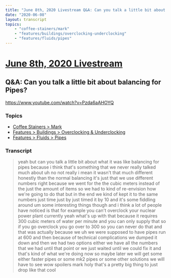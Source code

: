 ```yaml
---
title: "June 8th, 2020 Livestream Q&A: Can you talk a little bit about balancing for Pipes?"
date: "2020-06-08"
layout: transcript
topics:
    - "coffee-stainers/mark"
    - "features/buildings/overclocking-underclocking"
    - "features/fluids/pipes"
---
```

# [June 8th, 2020 Livestream](../2020-06-08.md)
## Q&A: Can you talk a little bit about balancing for Pipes?
https://www.youtube.com/watch?v=Pzda6aAHOYQ

### Topics
* [Coffee Stainers > Mark](../topics/coffee-stainers/mark.md)
* [Features > Buildings > Overclocking & Underclocking](../topics/features/buildings/overclocking-underclocking.md)
* [Features > Fluids > Pipes](../topics/features/fluids/pipes.md)

### Transcript

> yeah but can you talk a little bit about what it was like balancing for pipes because i think that's something that we never really talked much about uh no not really i mean it wasn't that much different honestly than the normal balancing it's just that we use different numbers right because we went for the the cubic meters instead of the just the amount of items so we had to kind of re-envision how we're going to do that but in the end we kind of kept it to the same numbers just time just by just timed it by 10 and it's some fiddling around um some interesting things though and i think a lot of people have noticed is that for example you can't overclock your nuclear power plant currently yeah what's up with that because it requires 300 cubic meters of water per minute and you can only supply that so if you go overclock you go over to 300 so you can never do that and that was actually because we uh we were supposed to have pipes run at 600 and then because of technical complications we dumped it down and then we had two options either we have all the numbers that we had until that point or we just waited until we could fix it and that's kind of what we're doing now so maybe later we will get some either faster pipes or some mk2 pipes or some other solutions we will have to see wow spoilers mark holy that's a pretty big thing to just drop like that cool
